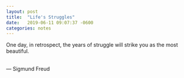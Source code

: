 ```yaml
---
layout: post
title:  "Life's Struggles"
date:   2019-06-11 09:07:37 -0600
categories: notes
---
```


One day, in retrospect, the years of struggle will strike you as the most beautiful.

<br>
&mdash; Sigmund Freud